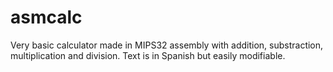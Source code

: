 # asmcalc
Very basic calculator made in MIPS32 assembly with addition, substraction, multiplication and division. Text is in Spanish but easily modifiable.
